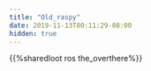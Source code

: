 ```yaml
---
title: "Old_raspy"
date: 2019-11-13T00:11:29-08:00
hidden: true
---
```


{{%sharedloot ros the_overthere%}}